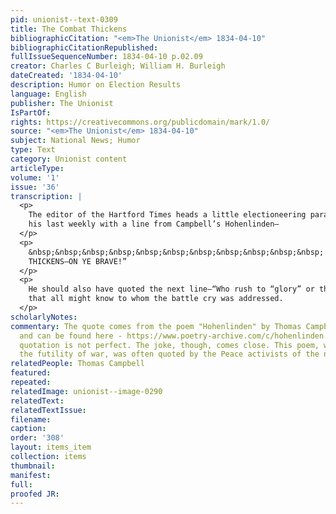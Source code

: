 ```yaml
---
pid: unionist--text-0309
title: The Combat Thickens
bibliographicCitation: "<em>The Unionist</em> 1834-04-10"
bibliographicCitationRepublished: 
fullIssueSequenceNumber: 1834-04-10 p.02.09
creator: Charles C Burleigh; William H. Burleigh
dateCreated: '1834-04-10'
description: Humor on Election Results
language: English
publisher: The Unionist
IsPartOf: 
rights: https://creativecommons.org/publicdomain/mark/1.0/
source: "<em>The Unionist</em> 1834-04-10"
subject: National News; Humor
type: Text
category: Unionist content
articleType: 
volume: '1'
issue: '36'
transcription: |
  <p>
    The editor of the Hartford Times heads a little electioneering paragraph in
    his last weekly with a line from Campbell’s Hohenlinden—
  </p>
  <p>
    &nbsp;&nbsp;&nbsp;&nbsp;&nbsp;&nbsp;&nbsp;&nbsp;&nbsp;&nbsp;&nbsp; “THE COMBAT
    THICKENS—ON YE BRAVE!”
  </p>
  <p>
    He should also have quoted the next line—“Who rush to “glory” or the GRAVE,”
    that all might know to whom the battle cry was addressed.
  </p>
scholarlyNotes: 
commentary: The quote comes from the poem "Hohenlinden" by Thomas Campbell (1777-1844),
  and can be found here - https://www.poetry-archive.com/c/hohenlinden.html . The
  quotation is not perfect. The joke, though, comes close. This poem, which highlights
  the futility of war, was often quoted by the Peace activists of the nineteenth-century.
relatedPeople: Thomas Campbell
featured: 
repeated: 
relatedImage: unionist--image-0290
relatedText: 
relatedTextIssue: 
filename: 
caption: 
order: '308'
layout: items_item
collection: items
thumbnail: 
manifest: 
full: 
proofed JR: 
---
```

